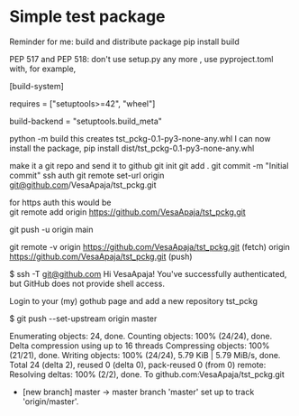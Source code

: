 # Simple test package

Reminder for me: build and distribute package
pip install build

PEP 517 and PEP 518:
don't use setup.py any more , use pyproject.toml with, for example,

 [build-system]
 
 requires = ["setuptools>=42", "wheel"]
 
  build-backend = "setuptools.build_meta"		

 python -m build
 this creates tst_pckg-0.1-py3-none-any.whl
 I can now install the package, 
 pip install dist/tst_pckg-0.1-py3-none-any.whl

make it a git repo and send it to github 
git init
git add .
git commit -m "Initial commit"
ssh auth
git remote set-url origin git@github.com/VesaApaja/tst_pckg.git

for https auth this would be  
git remote add origin https://github.com/VesaApaja/tst_pckg.git

git push -u origin main


 git remote -v
origin	https://github.com/VesaApaja/tst_pckg.git (fetch)
origin	https://github.com/VesaApaja/tst_pckg.git (push)

$ ssh -T git@github.com
Hi VesaApaja! You've successfully authenticated, but GitHub does not provide shell access.

Login to your (my) gothub page and add a new repository tst_pckg

$ git push --set-upstream origin master

Enumerating objects: 24, done.
Counting objects: 100% (24/24), done.
Delta compression using up to 16 threads
Compressing objects: 100% (21/21), done.
Writing objects: 100% (24/24), 5.79 KiB | 5.79 MiB/s, done.
Total 24 (delta 2), reused 0 (delta 0), pack-reused 0 (from 0)
remote: Resolving deltas: 100% (2/2), done.
To github.com:VesaApaja/tst_pckg.git
 * [new branch]      master -> master
branch 'master' set up to track 'origin/master'.
